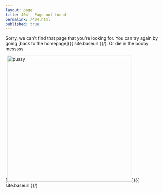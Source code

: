 ```yaml
---
layout: page
title: 404 - Page not found
permalink: /404.html
published: true
---
```


Sorry, we can't find that page that you're looking for. You can try again by going [back to the homepage]({{ site.baseurl }}/). Or die in the booby messsss

[<img src="https://us.123rf.com/450wm/angeldots/angeldots1809/angeldots180900007/107896459-sexy-erotical-print-wiht-female-of-different-types-sizes-and-forms-on-a-white-background-female-vect.jpg?ver=6" alt="pussy" style="width: 400px;"/>]({{ site.baseurl }}/)
